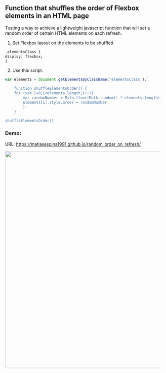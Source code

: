 ## Function that shuffles the order of Flexbox elements in an HTML page



Testing a way to achieve a lightweight javascript function that will set a random order of certain HTML elements on each refresh.

1) Set Flexbox layout on the elements to be shuffled.
```html
.elementsClass {
display: flexbox;
}
```

2) Use this script.
```javascript
var elements = document.getElementsByClassName('elementsClass');`

    function shuffleElementsOrder() {
    for (var i=0;i<elements.length;i++){
        var randomNumber = Math.floor(Math.random() * elements.length);
        elements[i].style.order = randomNumber;
        }
    }

shuffleElementsOrder()
```


### Demo:

URL: https://matiasespina1991.github.io/random_order_on_refresh/

<img width="700px;" src="https://s4.gifyu.com/images/outputec5cea5db9670451.gif" alt="" /> 
